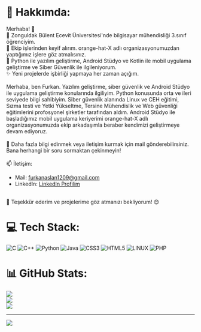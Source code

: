 # 💫 Hakkımda:
Merhaba! 👋<br>
🔭 Zonguldak Bülent Ecevit Üniversitesi'nde bilgisayar mühendisliği 3.sınıf öğrenciyim.<br>
👯 Ekip işlerinden keyif alırım. orange-hat-X adlı organizasyonumuzdan yaptığımız işlere göz atmalısınız.<br>
🌱 Python ile yazılım geliştirme, Android Stüdyo ve Kotlin ile mobil uygulama geliştirme ve Siber Güvenlik ile ilgileniyorum.<br>
✨ Yeni projelerde işbirliği yapmaya her zaman açığım.<br>
<br>
Merhaba, ben Furkan. Yazılım geliştirme, siber güvenlik ve Android Stüdyo ile uygulama geliştirme konularında ilgiliyim. Python konusunda orta ve ileri seviyede bilgi sahibiyim. Siber güvenlik alanında Linux ve CEH eğitimi, Sızma testi ve Yetki Yükseltme, Tersine Mühendislik ve Web güvenliği eğitimlerini profosyonel şirketler tarafından aldım. Android Stüdyo ile başladığımız mobil uygulama keriyerimi orange-hat-X adlı organizasyonumuzda ekip arkadaşımla beraber kendimizi geliştirmeye devam ediyoruz.<br><br>
💬 Daha fazla bilgi edinmek veya iletişim kurmak için mail gönderebilirsiniz. Bana herhangi bir soru sormaktan çekinmeyin!<br><br>
📫 İletişim:<br>
- Mail: furkanaslan1209@gmail.com<br>
- LinkedIn: [LinkedIn Profilim](https://www.linkedin.com/in/furkan-aslan-a2124423a)<br>
<br>
💫 Teşekkür ederim ve projelerime göz atmanızı bekliyorum! 😊<br>



# 💻 Tech Stack:
![C](https://img.shields.io/badge/c-%2300599C.svg?style=flat-square&logo=c&logoColor=white) ![C++](https://img.shields.io/badge/c++-%2300599C.svg?style=flat-square&logo=c%2B%2B&logoColor=white) ![Python](https://img.shields.io/badge/python-3670A0?style=flat-square&logo=python&logoColor=ffdd54) ![Java](https://img.shields.io/badge/java-%23ED8B00.svg?style=flat-square&logo=java&logoColor=white) ![CSS3](https://img.shields.io/badge/css3-%231572B6.svg?style=flat-square&logo=css3&logoColor=white) ![HTML5](https://img.shields.io/badge/html5-%23E34F26.svg?style=flat-square&logo=html5&logoColor=white) ![LINUX](https://img.shields.io/badge/Linux-FCC624?style=flat-square&logo=linux&logoColor=black) ![PHP](https://img.shields.io/badge/php-%23777BB4.svg?style=flat-square&logo=php&logoColor=white)
# 📊 GitHub Stats:
![](https://github-readme-stats.vercel.app/api?username=Furkanaslnn&theme=dark&hide_border=false&include_all_commits=false&count_private=false)<br/>
![](https://github-readme-streak-stats.herokuapp.com/?user=Furkanaslnn&theme=dark&hide_border=false)<br/>
![](https://github-readme-stats.vercel.app/api/top-langs/?username=Furkanaslnn&theme=dark&hide_border=false&include_all_commits=false&count_private=false&layout=compact)

---
[![](https://visitcount.itsvg.in/api?id=Furkanaslnn&icon=1&color=3)](https://visitcount.itsvg.in)

<!-- Proudly created with GPRM ( https://gprm.itsvg.in ) -->
